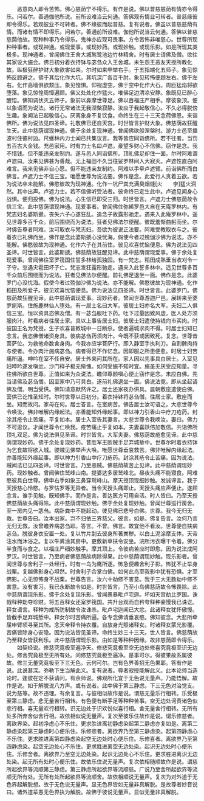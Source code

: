 <!-- { "loadSidebar": true } -->
　　恶意向人即令苦怖。佛心慈荫宁不得乐。有作是说。佛以普慈慈荫有情亦令得乐。问若尔。善通伽他所说。前所设难当云何通。答佛观有情业可转者。普慈缘彼即令得乐。若观彼业不可转者。佛不缘彼而起普慈。复有说者。佛虽以普慈慈荫有情。而诸有情不即得乐。问若尔。善通前所设难。伽他所说当云何通。答佛以普慈慈荫他故。现种种事乃令得乐。鬼神亦应现可畏事。方令苦怖非唯慈心。世尊所现种种事者。或现神通。或现爱事。或现妙药。或现妙触。或现乐影。如是所现其类极多。现神通者。曾闻佛住王舍大城鹙鹭池边竹林精舍。时有居士请佛及僧。欲往其家设大施会。佛日初分着衣持钵与苾刍众入王舍城。未生怨王恶友天授所教化故。纵极狂醉护财大象欲害如来。尔时如来申举右手。于五指端化五师子。象见惊怖反顾避之。佛于其后化作大坑。其坑深广各百千肘。象见转怖便顾左右。佛于左右。化作高墙俱欲颓压。象见惶惧。仰视虚空。佛于空中化作大石。周匝猛焰将欲堕落。象见惊惶周慞遍顾。佛又处处化作猛火。唯佛足边清凉安静。象既见已醉心醒悟。佛知调伏灭五师子。象前以鼻摩世尊足。佛以百福庄严相手。摩彼象顶。便以象语而为说法。诸行无常诸法无我涅槃寂静。汝应于我起敬信心。不久必得脱傍生趣。象闻法已起敬信心。厌离象身不复饮食。命终生在三十三天念荷佛恩。来诣佛所。佛为说法见四圣谛。礼敬佛已还自天宫。时世皆言护财大象。佛慈荫故狂醒生天。此中慈荫谓现神通。佛于余处复现神通。曾闻佛欲般涅槃时。游力士邑至播波村住彼村边。尺蠖林内力士闻已共集议言。我等皆应同诣佛所。若不往者。当罚五百古大金钱。充邑家用。时有力士名曰卢遮。豪望多财心不信佛。窃作是念。我不惜钱。但不能违亲友制约。遂与邑人同诣佛所。顶礼佛足却住一面。尔时阿难谓卢遮曰。汝来见佛甚为善哉。无上福田不久当往娑罗林间入大寂灭。卢遮性直白阿难言。我来见佛非自心愿。但不能违亲友制约。阿难以手牵卢遮臂。前诣佛所而白佛言。卢遮力士不信三宝。唯愿世尊为说法要。佛作是念。此爱行人贪着五欲。若为说法卒未能解。佛愍彼故为现神通。化作一坑尸粪充满臭烟熢[火　　孛]猛火洞然。其中出声。卢遮力士。若不信佛听受法者。彼命终已定生此中。卢遮见闻身心战惧。便归投佛。佛为说法。心生信已即受三归。时世皆言。卢遮力士佛慈荫故令信三宝。此中慈荫谓现神通。现爱事者。曾闻佛住弥絺罗邑大自在天庵罗林内。有梵志妇名婆斯搋。丧失六子心遂狂乱。追念子故露形驰走。遇来入此庵罗林中。遥见世尊多百千众。前后围绕而为说法。狂者见佛法尔便醒。彼既羞惭曲躬而坐。尔时佛告尊者阿难。汝可取衣与梵志妇。吾欲为彼说正法要。阿难受教取衣与之。彼着衣已礼佛而坐。佛作是念此婆斯搋心没忧海。假使今者过殑伽沙佛为说法。亦不能解。佛愍彼故为现神通。化作六子在其前住。彼见欢喜忧恼便息。佛为说法见四圣谛。时世皆言。此婆斯搋。佛慈荫故狂醒见谛。此中慈荫谓现爱事。佛于余处复现爱事。曾闻佛往室罗筏国住誓多林给孤独园。有一梵志。稻田成熟垂当收刈令一子守。忽遇灾雹田坏子亡。梵志发狂露形驰走。遇来入此誓多林中。遥见世尊多百千众前后围绕而为说法。狂者见佛法尔便醒。前礼佛足退坐一面。佛作是念。此婆罗门心没忧海。假使今者过殑伽沙佛为说法。亦不能解。佛愍彼故为现神通。化作稻田及所爱子。彼见欢喜忧恼便息。佛为说法见四圣谛。时世皆言。此婆罗门。佛慈荫故狂醒见谛。此中慈荫谓现爱事。现妙药者。曾闻世尊游迦尸邑。展转来至婆罗痆斯。住施鹿林仙人堕处。有一居士名曰大军。彼居士妇亦名大军。夫妇二人俱信三宝。恒以资具恣佛及僧。有一苾刍服吐下药。吐下过量因致风虚。医人处方须服肉汁。时看病者往居士家。具以上事告居士妇。彼居士妇遣使持钱向市买肉。时彼国王名为梵授。生子欢喜普敕城中一日断杀。使者遍城求肉不得。时居士妇知已念言。我恣佛僧诸资身具。彼病苾刍药须肉汁。今既不获或因致死。复念。世尊昔菩萨位。为救他命数舍身肉。今我亦应学菩萨行。即入静室手执利刀。自割髀肉持与使者。令办肉汁施病苾刍。病者得已不作忆念。因即服之所患便愈。时居士妇苦痛所逼。呻吟在室不任自安。居士外来问其所在。家人因以先事具白居士。入室见妇呻吟遂发嗔忿。沙门释子极无惭愧。如何受施不知时宜。施虽无厌受应知量。寻往佛所欲白世尊。正值如来为众说法。瞻仰尊颜嗔心便止窃作是念。未应白佛。先当请佛及苾刍僧。因至家中乃可具白。遂前礼佛退坐一面。佛说法竟。即从坐起请佛及僧。明当受供。佛知请意默然许之。居士还家夜办供具。晨朝敷座遣使白佛。营供已讫惟圣知时。尔时世尊以日初分。着衣持钵将苾刍僧。往居士家。敷座而坐。知而故问。家母在何。居士答言。在室病苦。佛告居士汝可语之。大悲世尊今令唤汝。佛非唯解内缘起法。亦善能知外缘起事。即以神力引香山中疗刀疮药。封涂其疮令止苦痛。平复如本。居士入室告其妻言。大悲世尊令我唤汝。妻曰。佛力不可思议。才闻世尊令仁唤我。疮苦痛止乎复如本。夫妻喜跃倍加敬信。共诣佛所顶礼双足。佛为说法俱见圣谛。时世皆言。大军夫妻。佛慈荫故疮愈见谛。此中慈荫谓现妙药。佛于余处复现妙药。昔胜军王断贼手足弃城堑中。世尊尔时着衣持钵为乞食故将欲入城。彼贼见佛举声大唤。唯愿世尊垂哀救苦。佛非唯解内缘起法。亦善能知外缘起事。即以神力引香山中疗刀疮药。封涂其疮令止苦痛。因为说法。贼闻法已见四圣谛。时世皆言。乃至恶贼。佛慈荫故苦止见谛。此中慈荫谓现妙药。现妙触者。曾闻佛住鹫峰山南。提婆达多居鹫峰北。昼夜头痛不能寝食。阿难愍彼具白世尊。佛申右手如象王鼻穿鹫峰山。摩天授顶现细妙触。发诚谛言。我于天授慈心怜愍。与罗怙罗等无异者。当令天授头痛即止。天授头痛应声便止。遂顾念言。谁手见触。既知佛手。而作是言。善达医方可用自活。时人皆曰。乃至天授佛慈荫故头痛得除。此中慈荫谓现妙触。佛于余处复现妙触。曾闻世尊巡行房舍。至一房内见一苾刍。病卧粪中不能起动。彼见佛已悲号白佛。世尊。我今无归无救。世尊告曰。汝本出家。岂不归依三界慈父。彼言。如是。佛复告言。汝何乃言无归无救。汝曾瞻养病苾刍耶。答言。不曾。佛言。故宜他不看汝。世尊便自扶病苾刍。脱彼身衣安置一处。复以竹片刮去彼身所著粪秽。以白土泥涂摩支体。天帝注水而沐浴之。复以牛粪涂其房中。更敷新草扶令安坐。浣所污衣曝干令着。佛分半食而与食之。以福庄严细妙触手。摩其顶上。令彼病苦应时即愈。因为说法成阿罗汉。时世皆言。乃至病者佛慈荫故病除得果。此中慈荫谓现妙触。现乐影者。曾闻世尊与舍利子一处经行。时有一鸟为鹰所逐。怖急便趣舍利子影。怖犹不止举身战栗。复越佛影身心坦然。时舍利子合掌白佛。如何此鸟至我影中犹有恐惧。才至佛影。心无惊怖身不战栗。世尊告言。汝六十劫修不害意。我于三大无数劫中修不害意。汝有害习。我已永断故令如是。时世皆言。乃至小鸟佛慈荫故令怖畏除。此中慈荫谓现乐影。佛于余处复现乐影。曾闻愚暴毗卢宅迦。坏如天宫劫比罗国。诛戮释种劫夺珍财。将五百释女还室罗筏国。共升台观而自矜夸释种豪慢我已诛讫。释女语言。释种为戒所防制故令汝诛杀。毗卢宅迦闻已大忿。此诸释女犹怀傲慢。皆截手足弃城堑中。释女尔时苦痛所逼。各专念佛请垂哀愍。佛知彼念。大悲所牵屈申臂顷寻至其所。念天帝释令持衣覆。自放身光照诸释女。时诸释女蒙光影覆。苦痛皆除身心安隐。因为说法皆见圣谛。命终生妙三十三天。世人皆言。佛慈荫故乃至释女皆获利乐。此中慈荫谓现乐影。由如是等种种因缘。故非慈荫即令得乐。
　　如契经说。修慈究竟极至遍净天。修悲究竟极至空无边处修喜究竟极至识无边处。修舍究竟极至无所有处。问修慈究竟极至遍净。是事可尔。得彼果故系属彼故。修三无量究竟极至下三无色。云何可尔。岂有色界善招无色果耶。答有作是说。此说甚深。弥勒下生当解此义。复有说者。尊者寂授能解此义。此本论师当造论时。逢彼在定不获请问。有余师说。佛观所化宜于无色说无量声。乃能悟解。故作是说。如于解脱说八方声。或有说者。此中佛于第三静虑。下三无色对治觉支。说为慈等。故不违理。有余复言。与彼相似故作是说。谓慈无量乐行相转。乐受极至第三静虑。悲无量苦行相转。有色便有断手足等种种苦事。空无边处诃责诸色似悲行相。喜无量欢行相转。识无边处于识欢悦似喜行相。舍无量舍行相转。无所有处多所弃舍似舍行相。故依相似说无量声。复次至彼乐住故作是说。谓乐修慈者。离欲界染。起初净虑心不乐住。更求胜进离初静虑染起第二静虑亦复如是。离第二静虑染起第三静虑时心便乐住。乐修悲者。离欲界乃至第三静虑染。起第四静虑心不乐住。更求胜进离第四静虑染起空无边处时心便乐住。乐修喜者。离欲界乃至第四静虑染。起空无边处心不乐住。更求胜进离空无边处染。起识无边处时心便乐住。乐修舍者。离欲界乃至空无边处染。起识无边处心不乐住。更求胜进离识无边处染。起无所有处时心便乐住。故依乐住说无量声。复次依相随顺故作是说。谓慈所起欲界等流顺第三静虑。第三静虑所起欲界等流顺慈。广说乃至舍所起欲界等流顺无所有处。无所有处所起欲界等流顺舍。故依相顺说无量声。复次为对外道于无色界起解脱想。故于无色说无量声。显无色界皆如无量非真解脱。是故尊者妙音说曰。诸外道辈愚无色界执为解脱。故佛于彼说无量声。显似无量非真解脱。
